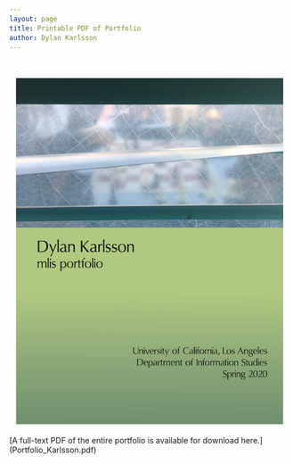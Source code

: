 ```yaml
---
layout: page
title: Printable PDF of Portfolio
author: Dylan Karlsson
---
```

<br>
<br>
<center><img src="https://raw.githubusercontent.com/dylankarlsson/portfolio/master/assets/Portfolio_Cover.png" alt= "Portfolio cover, with image of window obscuring a chess game."></center>
<br>
[A full-text PDF of the entire portfolio is available for download here.](Portfolio_Karlsson.pdf)
